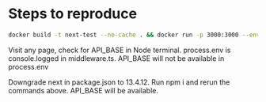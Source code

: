 # Steps to reproduce

```sh
docker build -t next-test --no-cache . && docker run -p 3000:3000 --env API_BASE=https://www.google.com --name next-test next-test
```

Visit any page, check for API_BASE in Node terminal. process.env is console.logged in middleware.ts. API_BASE will not be available in process.env

Downgrade next in package.json to 13.4.12. Run npm i and rerun the commands above. API_BASE will be available.